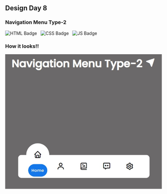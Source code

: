 ## Design Day 8

### Navigation Menu Type-2

![HTML Badge](https://img.shields.io/badge/HTML5-E34F26?style=for-the-badge&logo=html5&logoColor=white) &nbsp; 
![CSS Badge](https://img.shields.io/badge/CSS3-1572B6?style=for-the-badge&logo=css3&logoColor=white) &nbsp;
![JS Badge](https://img.shields.io/badge/JavaScript-323330?style=for-the-badge&logo=javascript&logoColor=F7DF1E) &nbsp;

### How it looks!!

![screenshot](https://github.com/Lakshit-Chiranjiv/Web-Dev-Shorts/blob/main/Navigation%20Menu%20type2/assets/sitess.png.jpg)